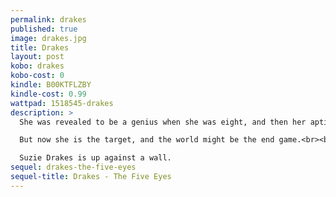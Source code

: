```yaml
---
permalink: drakes
published: true
image: drakes.jpg
title: Drakes
layout: post
kobo: drakes
kobo-cost: 0
kindle: B00KTFLZBY
kindle-cost: 0.99
wattpad: 1518545-drakes
description: >
  She was revealed to be a genius when she was eight, and then her aptitude moved her into ASIO as a bodyguard...<br><br>

  But now she is the target, and the world might be the end game.<br><br>

  Suzie Drakes is up against a wall.
sequel: drakes-the-five-eyes
sequel-title: Drakes - The Five Eyes
---
```

